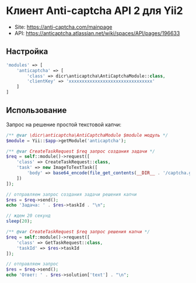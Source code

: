 # Клиент Anti-captcha API 2 для Yii2

- Site: https://anti-captcha.com/mainpage
- API: https://anticaptcha.atlassian.net/wiki/spaces/API/pages/196633

## Настройка

```php
'modules' => [
    'anticaptcha' => [
        'class' => dicr\anticaptcha\AntiCaptchaModule::class,
        'clientKey' => 'xxxxxxxxxxxxxxxxxxxxxxxxxxxxxxxx'
    ]
]
```

## Использование

Запрос на решение простой текстовой капчи:
```php
/** @var \dicr\anticaptcha\AntiCaptchaModule $module модуль */
$module = Yii::$app->getModule('anticaptcha');

/** @var CreateTaskRequest $req запрос создания задачи */
$req = self::module()->request([
    'class' => CreateTaskRequest::class,
    'task' => new ImageToTextTask([
        'body' => base64_encode(file_get_contents(__DIR__ . '/captcha.gif')),
    ])
]);

// отправляем запрос создания задачи решения капчи
$res = $req->send();
echo 'Задача: ' . $res->taskId . "\n";

// ждем 20 секунд
sleep(20);

/** @var CreateTaskRequest $req запрос решения капчи */
$req = self::module()->request([
    'class' => GetTaskRequest::class,
    'taskId' => $res->taskId
]);

// отправляем запрос
$res = $req->send();
echo 'Ответ: ' . $res->solution['text'] . "\n";
```
